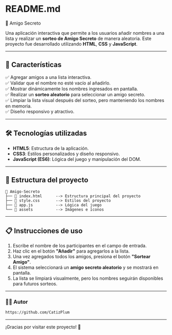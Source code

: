 
<h1>README.md</h1>

 🎁 Amigo Secreto

Una aplicación interactiva que permite a los usuarios añadir nombres a una lista y realizar un **sorteo de Amigo Secreto** de manera aleatoria. Este proyecto fue desarrollado utilizando **HTML**, **CSS** y **JavaScript**.


---


<h2>🚀 Características</h2>

✅ Agregar amigos a una lista interactiva.  
✅ Validar que el nombre no esté vacío al añadirlo.  
✅ Mostrar dinámicamente los nombres ingresados en pantalla.  
✅ Realizar un **sorteo aleatorio** para seleccionar un amigo secreto.  
✅ Limpiar la lista visual después del sorteo, pero manteniendo los nombres en memoria.  
✅ Diseño responsivo y atractivo.  


---

## 🛠️ **Tecnologías utilizadas**

- **HTML5**: Estructura de la aplicación.
- **CSS3**: Estilos personalizados y diseño responsivo.
- **JavaScript (ES6)**: Lógica del juego y manipulación del DOM.

---

## 📂 **Estructura del proyecto**

```
📁 Amigo-Secreto
├── 📄 index.html      --> Estructura principal del proyecto
├── 📄 style.css       --> Estilos del proyecto
├── 📄 app.js          --> Lógica del juego
└── 📁 assets          --> Imágenes e íconos
```

---

## 📋 **Instrucciones de uso**

1. Escribe el nombre de los participantes en el campo de entrada.
2. Haz clic en el botón **"Añadir"** para agregarlos a la lista.
3. Una vez agregados todos los amigos, presiona el botón **"Sortear Amigo"**.
4. El sistema seleccionará un **amigo secreto aleatorio** y se mostrará en pantalla.
5. La lista se limpiará visualmente, pero los nombres seguirán disponibles para futuros sorteos.


---

### 👨‍💻 **Autor**
```bash
https://github.com/CatizPlum
```

---

¡Gracias por visitar este proyecto! 🎉


